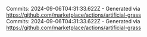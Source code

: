 Commits: 2024-09-06T04:31:33.622Z - Generated via https://github.com/marketplace/actions/artificial-grass
<br>
Commits: 2024-09-06T04:31:33.622Z - Generated via https://github.com/marketplace/actions/artificial-grass
<br>
